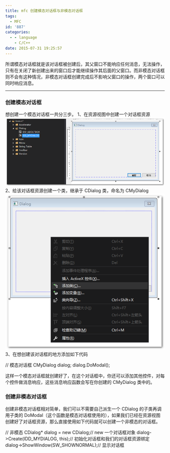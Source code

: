 ```yaml
---
title: mfc 创建模态对话框与非模态对话框
tags:
  - MFC
id: '887'
categories:
  - - language
    - C/C++
date: 2015-07-31 19:25:57
---
```


所谓模态对话框就是该对话框被创建后，其父窗口不能响应任何消息，无法操作，只有在关闭了新创建出来的窗口后才能继续操作其后面的父窗口。而非模态对话框则不会有这种情况，非模态对话框创建完成后不影响父窗口的操作，两个窗口可以同时响应消息。
<!-- more -->
* * *

### 创建模态对话框

想创建一个模态对话框一共分三步。 1、在资源视图中创建一个对话框资源 [![2015-07-31_190223](/images/2015/07/2015-07-31_190223.bmp)](/images/2015/07/2015-07-31_190223.bmp) 2、给该对话框资源创建一个类，继承于 CDialog 类，命名为 CMyDialog [![2015-07-31_191418](/images/2015/07/2015-07-31_191418.bmp)](/images/2015/07/2015-07-31_191418.bmp) 3、在想创建该对话框的地方添加如下代码  

// 模态对话框
CMyDialog dialog;
dialog.DoModal();

这样一个模态对话框就创建好了，在这个对话框中，你还可以添加其他控件，对每个控件做消息响应，这些消息响应函数会写在你创建的 CMyDialog 类中的。

### 创建非模态对话框

创建非模态对话框相对简单，我们可以不需要自己派生一个 CDialog 的子类再调用子类的 DoModal（这个函数是模态对话框使用的），如果我们已经在资源视图创建好了对话框资源，那么直接使用如下代码就可以创建一个非模态的对话框。

// 非模态
CDialog\* dialog = new CDialog;// new 一个对话框对象
dialog->Create(IDD\_MYDIALOG, this);// 初始化对话框和我们的对话框资源绑定
dialog->ShowWindow(SW\_SHOWNORMAL);// 显示对话框